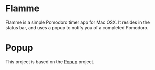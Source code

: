 Flamme
======

Flamme is a simple Pomodoro timer app for Mac OSX. It resides in the status bar, and uses a popup to notify you of a completed Pomodoro.

Popup
=====

This project is based on the [Popup](https://github.com/shpakovski/Popup) project.
